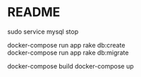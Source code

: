 # README

sudo service mysql stop 

docker-compose run app rake db:create  
docker-compose run app rake db:migrate

docker-compose build
docker-compose up
